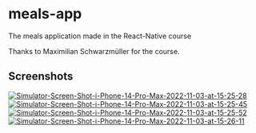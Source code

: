 # meals-app
The meals application made in the React-Native course

Thanks to Maximilian Schwarzmüller for the course.

## Screenshots

<a href="https://ibb.co/nM6ddJq"><img src="https://i.ibb.co/LdYjj7D/Simulator-Screen-Shot-i-Phone-14-Pro-Max-2022-11-03-at-15-25-28.png" alt="Simulator-Screen-Shot-i-Phone-14-Pro-Max-2022-11-03-at-15-25-28" border="0"></a>
<a href="https://ibb.co/YWWrnKx"><img src="https://i.ibb.co/X44w0dq/Simulator-Screen-Shot-i-Phone-14-Pro-Max-2022-11-03-at-15-25-45.png" alt="Simulator-Screen-Shot-i-Phone-14-Pro-Max-2022-11-03-at-15-25-45" border="0"></a>
<a href="https://ibb.co/zFgJzTF"><img src="https://i.ibb.co/T1GLsx1/Simulator-Screen-Shot-i-Phone-14-Pro-Max-2022-11-03-at-15-25-52.png" alt="Simulator-Screen-Shot-i-Phone-14-Pro-Max-2022-11-03-at-15-25-52" border="0"></a>
<a href="https://ibb.co/j8ZJXxs"><img src="https://i.ibb.co/JcF3Jbg/Simulator-Screen-Shot-i-Phone-14-Pro-Max-2022-11-03-at-15-26-11.png" alt="Simulator-Screen-Shot-i-Phone-14-Pro-Max-2022-11-03-at-15-26-11" border="0"></a><br />
